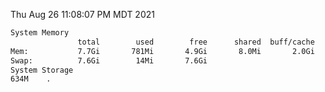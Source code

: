 Thu Aug 26 11:08:07 PM MDT 2021
```bash
System Memory
               total        used        free      shared  buff/cache   available
Mem:           7.7Gi       781Mi       4.9Gi       8.0Mi       2.0Gi       6.6Gi
Swap:          7.6Gi        14Mi       7.6Gi
System Storage
634M	.
```
